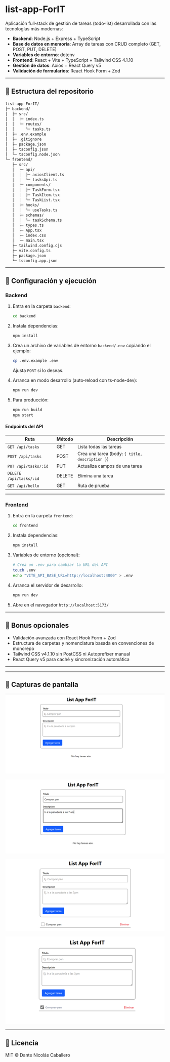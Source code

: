 # list-app-ForIT

Aplicación full‑stack de gestión de tareas (todo‑list) desarrollada con las tecnologías más modernas:

* **Backend**: Node.js + Express + TypeScript
* **Base de datos en memoria**: Array de tareas con CRUD completo (GET, POST, PUT, DELETE)
* **Variables de entorno**: dotenv
* **Frontend**: React + Vite + TypeScript + Tailwind CSS 4.1.10
* **Gestión de datos**: Axios + React Query v5
* **Validación de formularios**: React Hook Form + Zod

---

## 📂 Estructura del repositorio

```
list-app-ForIT/
├─ backend/
│  ├─ src/
│  │  ├─ index.ts
│  │  └─ routes/
│  │     └─ tasks.ts
│  ├─ .env.example
│  ├─ .gitignore
│  ├─ package.json
│  ├─ tsconfig.json
│  └─ tsconfig.node.json
└─ frontend/
   ├─ src/
   │  ├─ api/
   │  │  ├─ axiosClient.ts
   │  │  └─ tasksApi.ts
   │  ├─ components/
   │  │  ├─ TaskForm.tsx
   │  │  ├─ TaskItem.tsx
   │  │  └─ TaskList.tsx
   │  ├─ hooks/
   │  │  └─ useTasks.ts
   │  ├─ schemas/
   │  │  └─ taskSchema.ts
   │  ├─ types.ts
   │  ├─ App.tsx
   │  ├─ index.css
   │  └─ main.tsx
   ├─ tailwind.config.cjs
   ├─ vite.config.ts
   ├─ package.json
   └─ tsconfig.app.json
```

---

## 🚀 Configuración y ejecución

### Backend

1. Entra en la carpeta `backend`:

   ```bash
   cd backend
   ```

2. Instala dependencias:

   ```bash
   npm install
   ```

3. Crea un archivo de variables de entorno `backend/.env` copiando el ejemplo:

   ```bash
   cp .env.example .env
   ```

   Ajusta `PORT` si lo deseas.

4. Arranca en modo desarrollo (auto‑reload con ts-node-dev):

   ```bash
   npm run dev
   ```

5. Para producción:

   ```bash
   npm run build
   npm start
   ```

#### Endpoints del API

| Ruta                    | Método | Descripción                                     |
| ----------------------- | ------ | ----------------------------------------------- |
| `GET /api/tasks`        | GET    | Lista todas las tareas                          |
| `POST /api/tasks`       | POST   | Crea una tarea (body: `{ title, description }`) |
| `PUT /api/tasks/:id`    | PUT    | Actualiza campos de una tarea                   |
| `DELETE /api/tasks/:id` | DELETE | Elimina una tarea                               |
| `GET /api/hello`        | GET    | Ruta de prueba                                  |

---

### Frontend

1. Entra en la carpeta `frontend`:

   ```bash
   cd frontend
   ```

2. Instala dependencias:

   ```bash
   npm install
   ```

3. Variables de entorno (opcional):

   ```bash
   # Crea un .env para cambiar la URL del API
   touch .env
   echo "VITE_API_BASE_URL=http://localhost:4000" > .env
   ```

4. Arranca el servidor de desarrollo:

   ```bash
   npm run dev
   ```

5. Abre en el navegador `http://localhost:5173/`

---

## 🎁 Bonus opcionales

* Validación avanzada con React Hook Form + Zod
* Estructura de carpetas y nomenclatura basada en convenciones de monorepo
* Tailwind CSS v4.1.10 sin PostCSS ni Autoprefixer manual
* React Query v5 para caché y sincronización automática

---

---

## 📸 Capturas de pantalla

![Vista principal](frontend/src/assets/Home.png)

![Crear nueva tarea](frontend/src/assets/Create.png)

![Lista de tareas](frontend/src/assets/List.png)

![liminar tareas](frontend/src/assets/Delete.png)

---


## 📝 Licencia

MIT © Dante Nicolás Caballero
